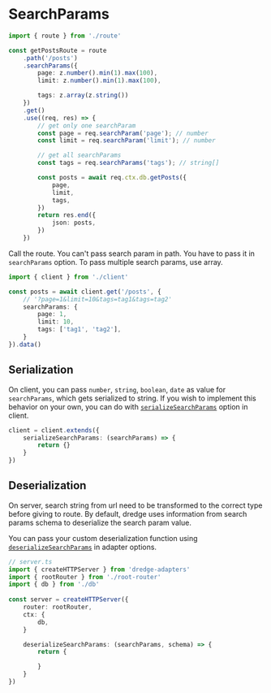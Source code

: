 # SearchParams

```ts
import { route } from './route'

const getPostsRoute = route
    .path('/posts')
    .searchParams({
        page: z.number().min(1).max(100),
        limit: z.number().min(1).max(100),

        tags: z.array(z.string())
    })
    .get()
    .use((req, res) => {
        // get only one searchParam
        const page = req.searchParam('page'); // number
        const limit = req.searchParam('limit'); // number

        // get all searchParams
        const tags = req.searchParams('tags'); // string[]

        const posts = await req.ctx.db.getPosts({
            page,
            limit,
            tags,
        })
        return res.end({
            json: posts,
        })
    })
```

Call the route. You can't pass search param in path. You have to pass it in `searchParams` option. To pass multiple search params, use array.

```ts
import { client } from './client'

const posts = await client.get('/posts', {
    // '?page=1&limit=10&tags=tag1&tags=tag2'
    searchParams: {
        page: 1,
        limit: 10,
        tags: ['tag1', 'tag2'],
    }
}).data()
```

## Serialization

On client, you can pass `number`, `string`, `boolean`, `date` as value for `searchParams`, which gets serialized to string. If you wish to implement this behavior on your own, you can do with [`serializeSearchParams`](../api/dredge-fetch.md#serializesearchparams) option in client. 

```ts
client = client.extends({
    serializeSearchParams: (searchParams) => {
        return {}
    }
})
```

## Deserialization

On server, search string from url need to be transformed to the correct type before giving to route. By default, dredge uses information from search params schema to deserialize the search param value. 

You can pass your custom deserialization function using [`deserializeSearchParams`](../api/adapters.md#deserializesearchparams) in adapter options.

```ts
// server.ts
import { createHTTPServer } from 'dredge-adapters'
import { rootRouter } from './root-router'
import { db } from './db'
 
const server = createHTTPServer({
    router: rootRouter,
    ctx: {
        db,
    }

    deserializeSearchParams: (searchParams, schema) => {
        return {

        }
    }
})
```